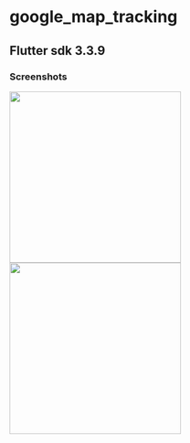 # google_map_tracking

## Flutter sdk 3.3.9

### Screenshots

<img src="https://user-images.githubusercontent.com/48236083/210344853-4d5f8db6-4f4b-46a8-8d89-a1e9c869e362.jpg" width="300">
<img src="https://user-images.githubusercontent.com/48236083/210344898-750d4bce-fffa-4d84-9339-747911f7010d.jpg" width="300">

